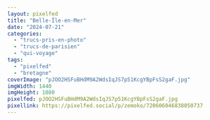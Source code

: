 ```yaml
---
layout: pixelfed
title: "Belle-Île-en-Mer"
date: "2024-07-21"
categories: 
  - "trucs-pris-en-photo"
  - "trucs-de-parisien"
  - "qui-voyage"
tags: 
  - "pixelfed"
  - "bretagne"
coverImage: "pJOO2HSFuBHdM9A2WdsIqJS7p51KcgYBpFsS2gaF.jpg"
imgWidth: 1440
imgHeight: 1080
pixelfed: pJOO2HSFuBHdM9A2WdsIqJS7p51KcgYBpFsS2gaF.jpg
pixellink: https://pixelfed.social/p/zemoko/720606046838050737
---
```

